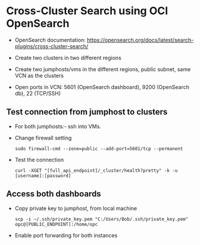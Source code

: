 # Cross-Cluster Search using OCI OpenSearch

- OpenSearch documentation: https://opensearch.org/docs/latest/search-plugins/cross-cluster-search/


- Create two clusters in two different regions
- Create two jumphosts/vms in the different regions, public subnet, same VCN as the clusters
- Open ports in VCN: 5601 (OpenSearch dashboard), 9200 (OpenSearch db), 22 (TCP/SSH)


## Test connection from jumphost to clusters

- For both jumphosts:- ssh into VMs.
- Change firewall setting
  ```
  sudo firewall-cmd --zone=public --add-port=5601/tcp --permanent
  ```

- Test the connection

  ```
  curl -XGET "[full_api_endpoint]/_cluster/health?pretty" -k -u [username]:[password]
  ```

## Access both dashboards

- Copy private key to jumphost, from local machine
  
  ```
  scp -i ~/.ssh/private_key.pem "C:/Users/Bob/.ssh/private_key.pem" opc@[PUBLIC_ENDPOINT]:/home/opc
  ```

- Enable port forwarding for both instances
